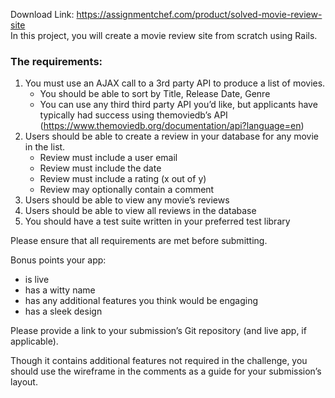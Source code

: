 Download Link: https://assignmentchef.com/product/solved-movie-review-site
<br>
In this project, you will create a movie review site from scratch using Rails.

<h3><a id="user-content-the-requirements" class="anchor" href="https://gist.github.com/gredig/67f553747dd848a862ad#the-requirements" aria-hidden="true"></a>The requirements:</h3>

<ol>

 <li>You must use an AJAX call to a 3rd party API to produce a list of movies.

  <ul>

   <li>You should be able to sort by Title, Release Date, Genre</li>

   <li>You can use any third third party API you’d like, but applicants have typically had success using themoviedb’s API (<a href="https://www.themoviedb.org/documentation/api?language=en" rel="nofollow">https://www.themoviedb.org/documentation/api?language=en</a>)</li>

  </ul></li>

 <li>Users should be able to create a review in your database for any movie in the list.

  <ul>

   <li>Review must include a user email</li>

   <li>Review must include the date</li>

   <li>Review must include a rating (x out of y)</li>

   <li>Review may optionally contain a comment</li>

  </ul></li>

 <li>Users should be able to view any movie’s reviews</li>

 <li>Users should be able to view all reviews in the database</li>

 <li>You should have a test suite written in your preferred test library</li>

</ol>

Please ensure that all requirements are met before submitting.

Bonus points your app:

<ul>

 <li>is live</li>

 <li>has a witty name</li>

 <li>has any additional features you think would be engaging</li>

 <li>has a sleek design</li>

</ul>

Please provide a link to your submission’s Git repository (and live app, if applicable).

Though it contains additional features not required in the challenge, you should use the wireframe in the comments as a guide for your submission’s layout.